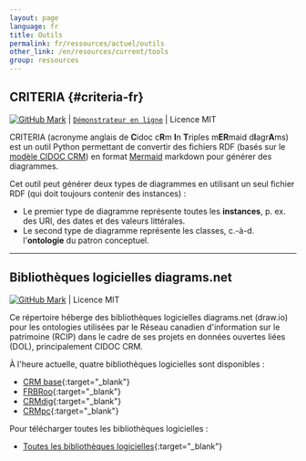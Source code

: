 ```yaml
---
layout: page
language: fr
title: Outils
permalink: fr/ressources/actuel/outils
other_link: /en/resources/current/tools
group: ressources
---
```


## CRITERIA {#criteria-fr}

[![GitHub Mark](https://user-images.githubusercontent.com/48293227/104475587-49182180-558d-11eb-87fc-9f95190cb332.png)](https://github.com/chin-rcip/criteria#criteria-2) \| [`Démonstrateur en ligne`](http://chinrcip.pythonanywhere.com/) \| Licence MIT

CRITERIA (acronyme anglais de **C**idoc c**R**m **I**n **T**riples m**ER**maid d**I**agr**A**ms) est un outil Python permettant de convertir des fichiers RDF (basés sur le [modèle CIDOC CRM](http://www.cidoc-crm.org/)) en format [Mermaid](https://mermaid-js.github.io/mermaid/#/) markdown pour générer des diagrammes.

Cet outil peut générer deux types de diagrammes en utilisant un seul fichier RDF (qui doit toujours contenir des instances) :
* Le premier type de diagramme représente toutes les **instances**, p. ex. des URI, des dates et des valeurs littérales. 
* Le second type de diagramme représente les classes, c.-à-d. l'**ontologie** du patron conceptuel.

---

## Bibliothèques logicielles diagrams.net

[![GitHub Mark](https://user-images.githubusercontent.com/48293227/104475587-49182180-558d-11eb-87fc-9f95190cb332.png)](https://github.com/chin-rcip/diagrams.net_libraries#biblioth%C3%A8ques-logicielles-diagramsnet) \| Licence MIT

Ce répertoire héberge des bibliothèques logicielles diagrams.net (draw.io) pour les ontologies utilisées par le Réseau canadien d'information sur le patrimoine (RCIP) dans le cadre de ses projets en données ouvertes liées (DOL), principalement CIDOC CRM.

À l'heure actuelle, quatre bibliothèques logicielles sont disponibles :

- [CRM base](https://app.diagrams.net/?splash=0&clibs=Uhttps%3A%2F%2Fraw.githubusercontent.com%2Fchin-rcip%2Fdiagrams.net_libraries%2Fmain%2Fcidoc-crm%2Fcrm_library.xml){:target="_blank"}
- [FRBRoo](https://app.diagrams.net/?splash=0&clibs=Uhttps%3A%2F%2Fraw.githubusercontent.com%2Fchin-rcip%2Fdiagrams.net_libraries%2Fmain%2Fcidoc-crm%2Ffrbroo_library.xml){:target="_blank"}
- [CRMdig](https://app.diagrams.net/?splash=0&clibs=Uhttps%3A%2F%2Fraw.githubusercontent.com%2Fchin-rcip%2Fdiagrams.net_libraries%2Fmain%2Fcidoc-crm%2Fcrmdig_library.xml){:target="_blank"}
- [CRMpc](https://app.diagrams.net/?splash=0&clibs=Uhttps%3A%2F%2Fraw.githubusercontent.com%2Fchin-rcip%2Fdiagrams.net_libraries%2Fmain%2Fcidoc-crm%2Fcrmpc_library.xml){:target="_blank"}

Pour télécharger toutes les bibliothèques logicielles :

- [Toutes les bibliothèques logicielles](https://app.diagrams.net/?splash=0&clibs=Uhttps%3A%2F%2Fraw.githubusercontent.com%2Fchin-rcip%2Fdiagrams.net_libraries%2Fmain%2Fcidoc-crm%2Fcrm_library.xml;Uhttps%3A%2F%2Fraw.githubusercontent.com%2Fchin-rcip%2Fdiagrams.net_libraries%2Fmain%2Fcidoc-crm%2Ffrbroo_library.xml;Uhttps%3A%2F%2Fraw.githubusercontent.com%2Fchin-rcip%2Fdiagrams.net_libraries%2Fmain%2Fcidoc-crm%2Fcrmdig_library.xml;Uhttps%3A%2F%2Fraw.githubusercontent.com%2Fchin-rcip%2Fdiagrams.net_libraries%2Fmain%2Fcidoc-crm%2Fcrmpc_library.xml){:target="_blank"}


